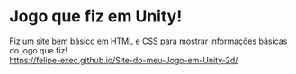 # Jogo que fiz em Unity!
Fiz um site bem básico em HTML e CSS para mostrar informações básicas do jogo que fiz! <br>
https://felipe-exec.github.io/Site-do-meu-Jogo-em-Unity-2d/
